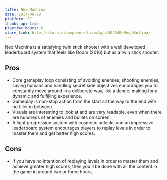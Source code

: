 ```yaml
---
title: Nex Machina
date: 2017-06-28
platform: PC
thumbs_up: true
playtime_hours: 6
store_link: http://store.steampowered.com/app/404540/Nex_Machina/
---
```

Nex Machina is a satisfying twin stick shooter with a well developed leaderboard system that feels like Doom (2016) but as a twin stick shooter.

## Pros

- Core gameplay loop consisting of avoiding enemies, shooting enemies, saving humans and handling secret side objectives encourages you to constantly move around in a deliberate way, like a dance, making for a dynamic and fulfilling experience.
- Gameplay is non-stop action from the start all the way to the end with no filler in between.
- Visuals are interesting to look at and are very readable, even when there are hundreds of enemies and bullets on screen.
- A light progression system with cosmetic unlocks and an impressive leaderboard system encourages players to replay levels in order to master them and get better high scores.

## Cons

- If you have no intention of replaying levels in order to master them and achieve greater high scores, then you'll be done with all the content in the game in around two or three hours.
